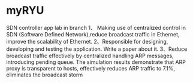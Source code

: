 # myRYU
SDN controller app lab
in branch
1、	Making use of centralized control in SDN (Software Defined Network),reduce broadcast traffic in Ethernet, improve the scalability of Ethernet.
2、Responsible for designing, developing and testing the application. Write a paper about it.
3、Reduce broadcast traffic effectively by centralized handling ARP messages, introducing pending queue. The simulation results demonstrate that ARP proxy is transparent to hosts, effectively reduces ARP traffic to 7.1%, eliminates the broadcast storm
